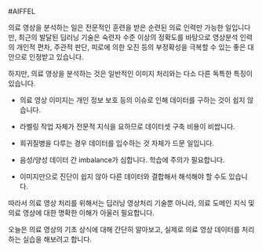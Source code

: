 #AIFFEL

의료 영상을 분석하는 일은 전문적인 훈련을 받은 순련된 의료 인력만 가능한 일입니다만, 최근의 발달된 딥러닝 기술은 숙련자 수준 이상의 정확도를 바탕으로 영상분석 인력의 개인적 편차, 주관적 판단, 피로에 의한 오진 등의 부정확성을 극복할 수 있는 좋은 대안으로 인정받고 있습니다.

하지만, 의료 영상을 분석하는 것은 일반적인 이미지 처리와는 다소 다른 독특한 특징이 있습니다.

- 의료 영상 이미지는 개인 정보 보호 등의 이슈로 인해 데이터를 구하는 것이 쉽지 않습니다.


- 라벨링 작업 자체가 전문적 지식을 요하므로 데이터셋 구축 비용이 비쌉니다.


- 희귀질병을 다루는 경우 데이터를 입수하는 것 자체가 드문 일입니다.


- 음성/양성 데이터 간 imbalance가 심합니다. 학습에 주의가 필요합니다.


- 이미지만으로 진단이 쉽지 않아 다른 데이터와 결합해서 해석해야 할 수도 있습니다.

따라서 의료 영상 처리를 위해서는 딥러닝 영상처리 기술뿐 아니라, 의료 도메인 지식 및 의료 영상에 대한 명확한 이해가 아울러 필요합니다.

오늘은 의료 영상의 기초 상식에 대해 간단히 알아보고, 실제로 의료 영상 데이터를 처리하는 실습을 해보려고 합니다.
